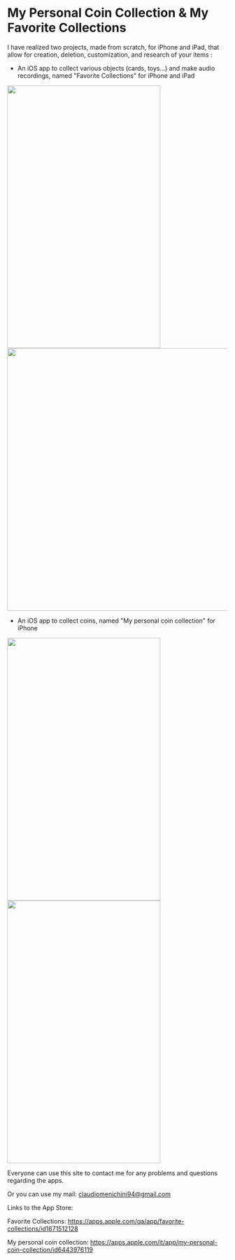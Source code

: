 # My Personal Coin Collection & My Favorite Collections

I have realized two projects, made from scratch, for iPhone and iPad, that allow for creation, deletion, customization, and research of your items : 

- An iOS app to collect various objects (cards, toys...) and make audio recordings, named "Favorite Collections" for iPhone and iPad

<img src="https://is1-ssl.mzstatic.com/image/thumb/PurpleSource126/v4/51/ac/79/51ac79e1-bc2b-7b73-caa7-921c4ae371c9/dfb01c04-ddfa-43e8-ada2-af19ff33cc59_IMG_0780.png/300x0w.webp" width = "350" height = "600">

<img src="https://is1-ssl.mzstatic.com/image/thumb/PurpleSource116/v4/24/a4/22/24a42237-4f9a-50d2-e53d-cf2bf0813c1e/7ec88c19-6b5a-4040-8967-54b64b84c34d_Simulator_Screen_Shot_-_iPad_Pro__U002812.9-inch_U0029__U00286th_generation_U0029_-_2023-02-14_at_14.39.25.png/643x0w.webp" width = "950" height = "600">


- An iOS app to collect coins, named "My personal coin collection" for iPhone

<img src="https://github.com/cla1994/My-iOS-and-iPadOS-applications-Privacy-Policy/assets/116500326/333f072f-1204-47fe-9236-d833157edf62" width = "350" height = "600">

<img src="https://github.com/cla1994/My-iOS-and-iPadOS-applications-Privacy-Policy/assets/116500326/abb85837-802b-4e4f-a358-b9f0928e298a" width = "350" height = "600">




Everyone can use this site to contact me for any problems and questions regarding the apps.

Or you can use my mail: claudiomenichini94@gmail.com

Links to the App Store:

Favorite Collections: https://apps.apple.com/qa/app/favorite-collections/id1671512128

My personal coin collection: https://apps.apple.com/it/app/my-personal-coin-collection/id6443976119
